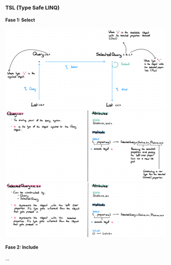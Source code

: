 ### TSL (Type Safe LINQ)

#### Fase 1: Select
![Category](./documentation/fase-1-1.png)
![Query](./documentation/fase-1-2.png)
![SelectedQuery](./documentation/fase-1-3.png)

#### Fase 2: Include
...